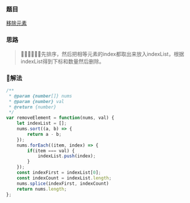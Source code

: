 ### 题目

[移除元素](https://leetcode-cn.com/problems/remove-element/)

### 思路

> 先排序，然后把相等元素的index都取出来放入indexList，根据indexList得到下标和数量然后删除。

### 解法

```js
/**
 * @param {number[]} nums
 * @param {number} val
 * @return {number}
 */
var removeElement = function(nums, val) {
    let indexList = [];
    nums.sort((a, b) => {
        return a - b;
    });
    nums.forEach((item, index) => {
        if(item === val) {
            indexList.push(index);
        }
    });
    const indexFirst = indexList[0];
    const indexCount = indexList.length;
    nums.splice(indexFirst, indexCount)
    return nums.length;
};
```
